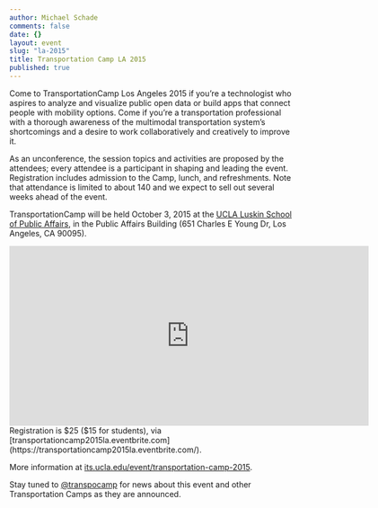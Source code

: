 ```yaml
---
author: Michael Schade
comments: false
date: {}
layout: event
slug: "la-2015"
title: Transportation Camp LA 2015 
published: true
--- 
```

Come to TransportationCamp Los Angeles 2015 if you’re a technologist who aspires to analyze and visualize public open data or 
build apps that connect people with mobility options. Come if you’re a transportation professional with a thorough awareness of the multimodal transportation system’s shortcomings 
and a desire to work collaboratively and creatively to improve it.

As an unconference, the session topics and activities are proposed by the attendees; 
every attendee is a participant in shaping and leading the event. Registration includes admission to the Camp, lunch, and refreshments. Note that attendance is limited to 
about 140 and we expect to sell out several weeks ahead of the event.

TransportationCamp will be held October 3, 2015 at the [UCLA Luskin School of Public Affairs](http://luskin.ucla.edu/), 
in the Public Affairs Building (651 Charles E Young Dr, Los Angeles, CA 90095).

<iframe src="https://www.google.com/maps/embed?pb=!1m18!1m12!1m3!1d1669.6819430719959!2d-118.43972358081129!3d34.07403343439414!2m3!1f0!2f0!3f0!3m2!1i1024!2i768!4f13.1!3m3!1m2!1s0x0000000000000000%3A0x01d5f61de3ba096c!2sUCLA+Public+Affairs+Building!5e0!3m2!1sen!2sus!4v1436845941692" width="640" height="320" frameborder="0" style="border:0" allowfullscreen></iframe>
Registration is $25 ($15 for students), via [transportationcamp2015la.eventbrite.com](https://transportationcamp2015la.eventbrite.com/). 

More information at [its.ucla.edu/event/transportation-camp-2015](http://www.its.ucla.edu/event/transportation-camp-2015/).

Stay tuned to [@transpocamp](https://twitter.com/transpocamp) for news about this event and other Transportation Camps as they are announced.
 